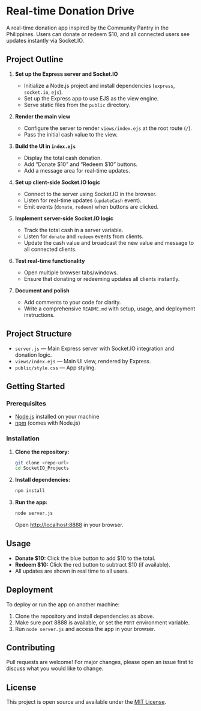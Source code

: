 # Real-time Donation Drive

A real-time donation app inspired by the Community Pantry in the Philippines. Users can donate or redeem $10, and all connected users see updates instantly via Socket.IO.

## Project Outline

1. **Set up the Express server and Socket.IO**

   - Initialize a Node.js project and install dependencies (`express`, `socket.io`, `ejs`).
   - Set up the Express app to use EJS as the view engine.
   - Serve static files from the `public` directory.

2. **Render the main view**

   - Configure the server to render `views/index.ejs` at the root route (`/`).
   - Pass the initial cash value to the view.

3. **Build the UI in `index.ejs`**

   - Display the total cash donation.
   - Add “Donate $10” and “Redeem $10” buttons.
   - Add a message area for real-time updates.

4. **Set up client-side Socket.IO logic**

   - Connect to the server using Socket.IO in the browser.
   - Listen for real-time updates (`updateCash` event).
   - Emit events (`donate`, `redeem`) when buttons are clicked.

5. **Implement server-side Socket.IO logic**

   - Track the total cash in a server variable.
   - Listen for `donate` and `redeem` events from clients.
   - Update the cash value and broadcast the new value and message to all connected clients.

6. **Test real-time functionality**

   - Open multiple browser tabs/windows.
   - Ensure that donating or redeeming updates all clients instantly.

7. **Document and polish**
   - Add comments to your code for clarity.
   - Write a comprehensive `README.md` with setup, usage, and deployment instructions.

## Project Structure

- `server.js` — Main Express server with Socket.IO integration and donation logic.
- `views/index.ejs` — Main UI view, rendered by Express.
- `public/style.css` — App styling.

## Getting Started

### Prerequisites

- [Node.js](https://nodejs.org/) installed on your machine
- [npm](https://www.npmjs.com/) (comes with Node.js)

### Installation

1. **Clone the repository:**
   ```sh
   git clone <repo-url>
   cd SocketIO_Projects
   ```
2. **Install dependencies:**
   ```sh
   npm install
   ```
3. **Run the app:**
   ```sh
   node server.js
   ```
   Open [http://localhost:8888](http://localhost:8888) in your browser.

## Usage

- **Donate $10:** Click the blue button to add $10 to the total.
- **Redeem $10:** Click the red button to subtract $10 (if available).
- All updates are shown in real time to all users.

## Deployment

To deploy or run the app on another machine:

1. Clone the repository and install dependencies as above.
2. Make sure port 8888 is available, or set the `PORT` environment variable.
3. Run `node server.js` and access the app in your browser.

## Contributing

Pull requests are welcome! For major changes, please open an issue first to discuss what you would like to change.

## License

This project is open source and available under the [MIT License](LICENSE).
